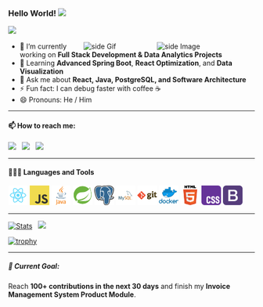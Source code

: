 ### Hello World! <img src="https://github.com/sciencepal/sciencepal/blob/master/assets/Hi.gif" width="29px">
![](https://komarev.com/ghpvc/?username=Sreejay1804&label=Profile%20Visits&color=blue&style=for-the-badge)

<img src="https://media.giphy.com/media/qgQUggAC3Pfv687qPC/giphy.gif" alt="side Image" align="right" width="200" height="auto" />
<a href="https://www.buymeacoffee.com/sreejayv"> 
  <img src="https://media3.giphy.com/media/ZEB6yFbLnhyQf7g3hn/giphy.gif" alt="side Gif" align="right" width="150" height="auto"/> 
</a>

- 🔭 I’m currently working on **Full Stack Development & Data Analytics Projects**  
- 🌱 Learning **Advanced Spring Boot**, **React Optimization**, and **Data Visualization**  
- 💬 Ask me about **React, Java, PostgreSQL, and Software Architecture**  
- ⚡ Fun fact: I can debug faster with coffee ☕  
- 😄 Pronouns: He / Him  

---

#### 📫 How to reach me:
[<img src="https://img.icons8.com/color/48/000000/linkedin.png" width="3.5%"/>](https://www.linkedin.com/in/sreejayv/) &nbsp; 
[<img src="https://img.icons8.com/fluent/48/000000/github.png" width="3.5%"/>](https://github.com/Sreejay1804) &nbsp; 
[<img src="https://img.icons8.com/fluent/48/000000/gmail.png" width="3.5%"/>](mailto:sreejayvijayanand@gmail.com)  

---

#### 👨🏻‍💻 Languages and Tools <br/>
<code><img height="40" src="https://raw.githubusercontent.com/github/explore/master/topics/react/react.png"></code>
<code><img height="40" src="https://raw.githubusercontent.com/github/explore/master/topics/javascript/javascript.png"></code>
<code><img height="40" src="https://raw.githubusercontent.com/github/explore/master/topics/java/java.png"></code>
<code><img height="40" src="https://raw.githubusercontent.com/github/explore/master/topics/spring-boot/spring-boot.png"></code>
<code><img height="40" src="https://raw.githubusercontent.com/github/explore/master/topics/postgresql/postgresql.png"></code>
<code><img height="40" src="https://raw.githubusercontent.com/github/explore/master/topics/mysql/mysql.png"></code>
<code><img height="40" src="https://raw.githubusercontent.com/github/explore/master/topics/git/git.png"></code>
<code><img height="40" src="https://raw.githubusercontent.com/github/explore/master/topics/docker/docker.png"></code>
<code><img height="40" src="https://raw.githubusercontent.com/github/explore/master/topics/html/html.png"></code>
<code><img height="40" src="https://raw.githubusercontent.com/github/explore/master/topics/css/css.png"></code>
<code><img height="40" src="https://raw.githubusercontent.com/github/explore/master/topics/bootstrap/bootstrap.png"></code>

---

[![Stats](https://github-readme-stats.vercel.app/api?username=Sreejay1804&show_icons=true&theme=radical)](https://github.com/Sreejay1804) &nbsp;
<img src="https://github.com/sciencepal/sciencepal/blob/master/assets/saved.gif" width="195">

[![trophy](https://github-profile-trophy.vercel.app/?username=Sreejay1804&theme=juicyfresh&no-frame=true&row=1&&margin-w=20&no-bg=true)](https://github.com/Sreejay1804)

---

##### 🚀 Current Goal:
Reach **100+ contributions in the next 30 days** and finish my **Invoice Management System Product Module**.

